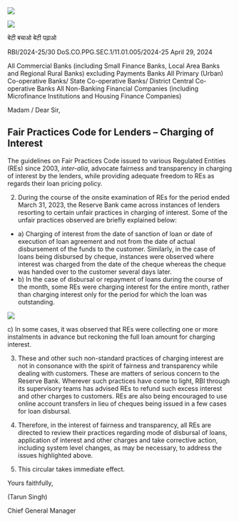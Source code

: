 ![](_page_0_Picture_0.jpeg)

![](_page_0_Picture_1.jpeg)

बेटी बचाओ बेटी पढ़ाओ

RBI/2024-25/30 DoS.CO.PPG.SEC.1/11.01.005/2024-25 April 29, 2024

All Commercial Banks (including Small Finance Banks, Local Area Banks and Regional Rural Banks) excluding Payments Banks All Primary (Urban) Co-operative Banks/ State Co-operative Banks/ District Central Co-operative Banks All Non-Banking Financial Companies (including Microfinance Institutions and Housing Finance Companies)

Madam / Dear Sir,

## **Fair Practices Code for Lenders – Charging of Interest**

The guidelines on Fair Practices Code issued to various Regulated Entities (REs) since 2003, *inter-alia*, advocate fairness and transparency in charging of interest by the lenders, while providing adequate freedom to REs as regards their loan pricing policy.

2. During the course of the onsite examination of REs for the period ended March 31, 2023, the Reserve Bank came across instances of lenders resorting to certain unfair practices in charging of interest. Some of the unfair practices observed are briefly explained below:

- a) Charging of interest from the date of sanction of loan or date of execution of loan agreement and not from the date of actual disbursement of the funds to the customer. Similarly, in the case of loans being disbursed by cheque, instances were observed where interest was charged from the date of the cheque whereas the cheque was handed over to the customer several days later.
- b) In the case of disbursal or repayment of loans during the course of the month, some REs were charging interest for the entire month, rather than charging interest only for the period for which the loan was outstanding.

![](_page_1_Picture_0.jpeg)

c) In some cases, it was observed that REs were collecting one or more instalments in advance but reckoning the full loan amount for charging interest.

3. These and other such non-standard practices of charging interest are not in consonance with the spirit of fairness and transparency while dealing with customers. These are matters of serious concern to the Reserve Bank. Wherever such practices have come to light, RBI through its supervisory teams has advised REs to refund such excess interest and other charges to customers. REs are also being encouraged to use online account transfers in lieu of cheques being issued in a few cases for loan disbursal.

4. Therefore, in the interest of fairness and transparency, all REs are directed to review their practices regarding mode of disbursal of loans, application of interest and other charges and take corrective action, including system level changes, as may be necessary, to address the issues highlighted above.

5. This circular takes immediate effect.

Yours faithfully,

(Tarun Singh)

Chief General Manager